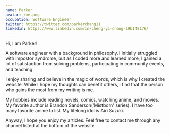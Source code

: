 ```yaml
---
name: Parker
avatar: /me.png
occupation: Software Engineer
twitter: https://twitter.com/parkerchang11
linkedin: https://www.linkedin.com/in/cheng-yi-chang-19b148176/
---
```


Hi, I am Parker!

A software engineer with a background in philosophy. I initially struggled with impostor syndrome, but as I coded more and learned more, I gained a lot of satisfaction from solving problems, participating in community events, and teaching.

I enjoy sharing and believe in the magic of words, which is why I created the website. While I hope my thoughts can benefit others, I find that the person who gains the most from my writing is me.

My hobbies include reading novels, comics, watching anime, and movies. My favorite author is Brandon Sanderson('Mistborn' series). I have too many favorite anime to list. My lifelong idol is Airi Suzuki.

Anyway, I hope you enjoy my articles. Feel free to contact me through any channel listed at the bottom of the website.
